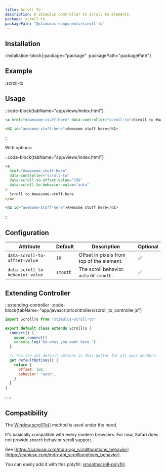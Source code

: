 ```yaml
---
title: Scroll To
description: A Stimulus controller to scroll to elements.
package: scroll-to
packagePath: "@stimulus-components/scroll-to"
---
```


## Installation

:installation-block{:package="package" :packagePath="packagePath"}

## Example

:scroll-to

## Usage

::code-block{tabName="app/views/index.html"}

```html
<a href="#awesome-stuff-here" data-controller="scroll-to">Scroll to #awesome-stuff-here</a>

<h2 id="awesome-stuff-here">Awesome stuff here</h2>
```

::

With options:

::code-block{tabName="app/views/index.html"}

```html
<a
  href="#awesome-stuff-here"
  data-controller="scroll-to"
  data-scroll-to-offset-value="150"
  data-scroll-to-behavior-value="auto"
>
  Scroll to #awesome-stuff-here
</a>

<h2 id="awesome-stuff-here">Awesome stuff here</h2>
```

::

## Configuration

| Attribute                       | Default  | Description                               | Optional |
| ------------------------------- | -------- | ----------------------------------------- | -------- |
| `data-scroll-to-offset-value`   | `10`     | Offset in pixels from top of the element. | ✅       |
| `data-scroll-to-behavior-value` | `smooth` | The scroll behavior. `auto` or `smooth`.  | ✅       |

## Extending Controller

::extending-controller
::code-block{tabName="app/javascript/controllers/scroll_to_controller.js"}

```js
import ScrollTo from "stimulus-scroll-to"

export default class extends ScrollTo {
  connect() {
    super.connect()
    console.log("Do what you want here.")
  }

  // You can set default options in this getter for all your anchors.
  get defaultOptions() {
    return {
      offset: 100,
      behavior: "auto",
    }
  }
}
```

::
::

## Compatibility

The [Window.scrollTo()](https://developer.mozilla.org/en-US/docs/Web/API/Window/scrollTo) method is used under the hood.

It's basically compatible with every modern browsers. For now, Safari does not provide `smooth` behavior scroll support.

See [https://caniuse.com/mdn-api_scrolltooptions_behavior](https://caniuse.com/mdn-api_scrolltooptions_behavior).

You can easily add it with this polyfill: [smoothscroll-polyfill](https://github.com/iamdustan/smoothscroll).
